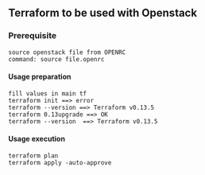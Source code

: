 ## Terraform to be used with Openstack

### Prerequisite
```
source openstack file from OPENRC
command: source file.openrc
```

#### Usage preparation
```
fill values in main tf
terraform init ==> error
terraform --version ==> Terraform v0.13.5
terraform 0.13upgrade ==> OK
terraform --version  ==> Terraform v0.13.5
```

#### Usage execution
```
terraform plan
terraform apply -auto-approve
```